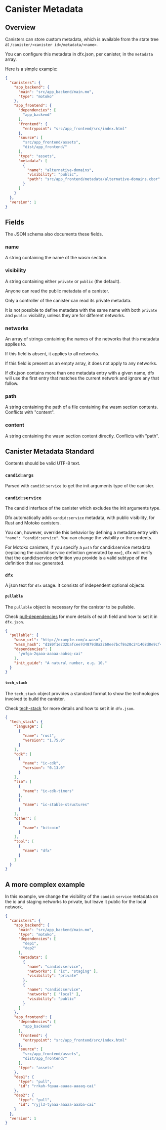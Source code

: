# Canister Metadata

## Overview

Canisters can store custom metadata, which is available from the state tree at `/canister/<canister id>/metadata/<name>`.

You can configure this metadata in dfx.json, per canister, in the `metadata` array.

Here is a simple example:

```json
{
  "canisters": {
    "app_backend": {
      "main": "src/app_backend/main.mo",
      "type": "motoko"
    },
    "app_frontend": {
      "dependencies": [
        "app_backend"
      ],
      "frontend": {
        "entrypoint": "src/app_frontend/src/index.html"
      },
      "source": [
        "src/app_frontend/assets",
        "dist/app_frontend/"
      ],
      "type": "assets",
      "metadata": [
        {
          "name": "alternative-domains",
          "visibility": "public",
          "path": "src/app_frontend/metadata/alternative-domains.cbor"
        }
      ]
    }
  },
  "version": 1
}
```
## Fields

The JSON schema also documents these fields.

### name

A string containing the name of the wasm section.

### visibility

A string containing either `private` or `public` (the default).

Anyone can read the public metadata of a canister.

Only a controller of the canister can read its private metadata.

It is not possible to define metadata with the same name with both `private` and `public` visibility, unless they are for different networks.

### networks

An array of strings containing the names of the networks that this metadata applies to.

If this field is absent, it applies to all networks.

If this field is present as an empty array, it does not apply to any networks.

If dfx.json contains more than one metadata entry with a given name, dfx will use the first entry that matches the current network and ignore any that follow.

### path

A string containing the path of a file containing the wasm section contents. Conflicts with "content".

### content

A string containing the wasm section content directly. Conflicts with "path".

## Canister Metadata Standard

Contents should be valid UTF-8 text.

### `candid:args`

Parsed with `candid:service` to get the init arguments type of the canister.

### `candid:service`

The candid interface of the canister which excludes the init arguments type.

Dfx automatically adds `candid:service` metadata, with public visibility, for Rust and Motoko canisters.

You can, however, override this behavior by defining a metadata entry with `"name": "candid:service"`.  You can change the visibility or the contents.

For Motoko canisters, if you specify a `path` for candid:service metadata (replacing the candid:service definition generated by `moc`), dfx will verify that the candid:service definition you provide is a valid subtype of the definition that `moc` generated.

### `dfx`

A json text for `dfx` usage. It consists of independent optional objects.

#### `pullable`

The `pullable` object is necessary for the canister to be pullable.

Check [pull-dependencies](pull-dependencies.md#service-provider-workflow) for more details of each field
and how to set it in `dfx.json`.

```json
{
  "pullable": {
    "wasm_url": "http://example.com/a.wasm",
    "wasm_hash": "d180f1e232bafcee7d4879d8a2260ee7bcf9a20c241468d0e9cf4aa15ef8f312",
    "dependencies": [
      "yofga-2qaaa-aaaaa-aabsq-cai"
    ],
    "init_guide": "A natural number, e.g. 10."
  }
}
```

#### `tech_stack`

The `tech_stack` object provides a standard format to show the technologies involved to build the canister.

Check [tech-stack](tech-stack.md) for more details and how to set it in `dfx.json`.

```json
{
  "tech_stack": {
    "language": [
      {
        "name": "rust",
        "version": "1.75.0"
      }
    ],
    "cdk": [
      {
        "name": "ic-cdk",
        "version": "0.13.0"
      }
    ],
    "lib": [
      {
        "name": "ic-cdk-timers"
      },
      {
        "name": "ic-stable-structures"
      }
    ],
    "other": [
      {
        "name": "bitcoin"
      }
    ],
    "tool": [
      {
        "name": "dfx"
      }
    ]
  }
}
```

## A more complex example

In this example, we change the visibility of the `candid:service` metadata on the ic and staging networks to private, but leave it public for the local network.

```json
{
  "canisters": {
    "app_backend": {
      "main": "src/app_backend/main.mo",
      "type": "motoko",
      "dependencies": [
        "dep1",
        "dep2"
      ],
      "metadata": [
        {
          "name": "candid:service",
          "networks": [ "ic", "staging" ],
          "visibility": "private"
        },
        {
          "name": "candid:service",
          "networks": [ "local" ],
          "visibility": "public"
        }
      ]
    },
    "app_frontend": {
      "dependencies": [
        "app_backend"
      ],
      "frontend": {
        "entrypoint": "src/app_frontend/src/index.html"
      },
      "source": [
        "src/app_frontend/assets",
        "dist/app_frontend/"
      ],
      "type": "assets"
    },
    "dep1": {
      "type": "pull",
      "id": "rrkah-fqaaa-aaaaa-aaaaq-cai"
    },
    "dep2": {
      "type": "pull",
      "id": "ryjl3-tyaaa-aaaaa-aaaba-cai"
    }
  },
  "version": 1
}
```
